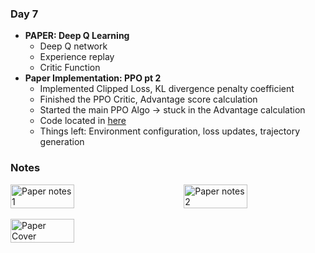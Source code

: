 ### **Day 7**

- **PAPER: Deep Q Learning**
  - Deep Q network
  - Experience replay
  - Critic Function
- **Paper Implementation: PPO pt 2**
  - Implemented Clipped Loss, KL divergence penalty coefficient
  - Finished the PPO Critic, Advantage score calculation
  - Started the main PPO Algo -> stuck in the Advantage calculation
  - Code located in [here](../code/models/ppo.py)
  - Things left: Environment configuration, loss updates, trajectory generation

### **Notes**

<div style="display: flex; justify-content: space-between;">
  <img src="../assets/day_8_paper_1.jpg" alt="Paper notes 1" width="45%">
  <img src="../assets/day_8_paper_2.jpg" alt="Paper notes 2" width="45%">
</div>
<br>
<div style="display: flex; justify-content: space-between;">
  <img src="../assets/day_8_paper_cover.jpg" alt="Paper Cover" width="45%">
</div>
